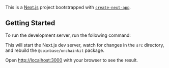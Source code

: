 This is a [Next.js](https://nextjs.org/) project bootstrapped with [`create-next-app`](https://github.com/vercel/next.js/tree/canary/packages/create-next-app).

## Getting Started

To run the development server, run the following command:

This will start the Next.js dev server, watch for changes in the `src` directory, and rebuild the `@coinbase/onchainkit` package.

Open [http://localhost:3000](http://localhost:3000) with your browser to see the result.
